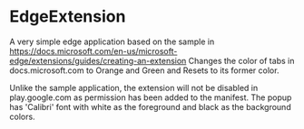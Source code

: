 # EdgeExtension
A very simple edge application based on the sample in https://docs.microsoft.com/en-us/microsoft-edge/extensions/guides/creating-an-extension
Changes the color of tabs in docs.microsoft.com to Orange and Green and Resets to its former color.

Unlike the sample application, the extension will not be disabled in play.google.com as permission has been added to the manifest.
The popup has 'Calibri' font with white as the foreground and black as the background colors.
